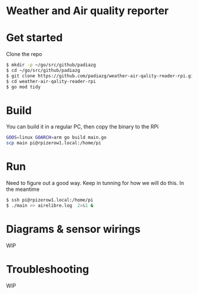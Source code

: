 # Weather and Air quality reporter

# Get started
Clone the repo
```bash
$ mkdir -p ~/go/src/github/padiazg
$ cd ~/go/src/github/padiazg
$ git clone https://github.com/padiazg/weather-air-qality-reader-rpi.git
$ cd weather-air-qality-reader-rpi
$ go mod tidy
```

# Build
You can build it in a regular PC, then copy the binary to the RPi
```bash
GOOS=linux GOARCH=arm go build main.go
scp main pi@rpizerow1.local:/home/pi
```
# Run
Need to figure out a good way. Keep in tunning for how we will do this.
In the meantime
```bash
$ ssh pi@rpizerow1.local:/home/pi
$ ./main >> airelibre.log  2>&1 &
```

# Diagrams & sensor wirings
WIP

# Troubleshooting
WIP
